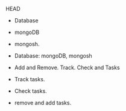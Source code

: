 

 HEAD
- Database
  
- mongoDB

- mongosh.

- Database:  mongoDB, mongosh

- Add and Remove. Track. Check and  Tasks

- Track tasks.

- Check tasks.

- remove and add tasks.
